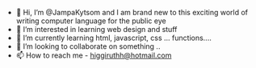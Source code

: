 - 👋 Hi, I’m @JampaKytsom and I am brand new to this exciting world of writing computer language for the public eye
- 👀 I’m interested in learning web design and stuff
- 🌱 I’m currently learning html, javascript, css ... functions....
- 💞️ I’m looking to collaborate on something ..
- 📫 How to reach me  - higgiruthh@hotmail.com

<!---
JampaKytsom/JampaKytsom is a ✨ special ✨ repository because its `README.md` (this file) appears on your GitHub profile.
You can click the Preview link to take a look at your changes.
--->
